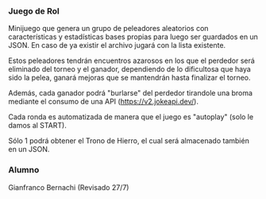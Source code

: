### Juego de Rol ###

Minijuego que genera un grupo de peleadores aleatorios con características y estadísticas bases propias para luego ser guardados en un JSON.
En caso de ya existir el archivo jugará con la lista existente.

Estos peleadores tendrán encuentros azarosos en los que el perdedor será eliminado del torneo y el ganador, dependiendo de lo dificultosa que haya sido la pelea, ganará mejoras que se mantendrán hasta finalizar el torneo.

Además, cada ganador podrá "burlarse" del perdedor tirandole una broma mediante el consumo de una API (https://v2.jokeapi.dev/).

Cada ronda es automatizada de manera que el juego es "autoplay" (solo le damos al START).

Sólo 1 podrá obtener el Trono de Hierro, el cual será almacenado también en un JSON.

### Alumno
Gianfranco Bernachi
(Revisado 27/7)